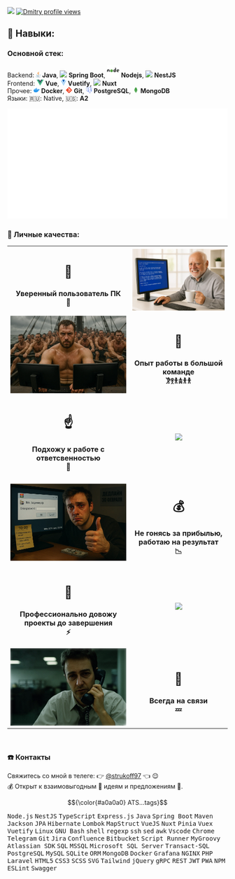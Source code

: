 ![](https://komarev.com/ghpvc/?username=strukovd&color=brightgreen)
[![Dmitry profile views](https://u8views.com/api/v1/github/profiles/68727449/views/day-week-month-total-count.svg)](https://u8views.com/github/strukovd)


## 🧠 Навыки:
### Основной стек:<br/>
Backend: <img height="14px" src="./assets/java.svg"> **Java**, <img height="14px" src="./assets/spring.svg"> **Spring Boot**, <img height="28px" src="./assets/nodejs.svg"> **Nodejs**, <img height="14px" src="./assets/spring.svg"> **NestJS**<br/>
Frontend: <img height="14px" src="./assets/vue.svg"> **Vue**, <img height="14px" src="./assets/vuetify.svg"> **Vuetify**, <img height="14px" src="./assets/nuxt.svg"> **Nuxt**<br/>
Прочее: <img height="14px" src="./assets/docker.svg"> **Docker**, <img height="14px" src="./assets/git.svg"> **Git**, <img height="14px" src="./assets/postgresql.svg"> **PostgreSQL**, <img height="14px" src="./assets/mongo.svg"> **MongoDB**<br/>
Языки: 🇷🇺: Native, 🇺🇸: **A2**

![](./assets/skills.svg)
<br/>



### 👤 Личные качества:
<table>
  <tbody>
    <tr>
      <td align="center"><h1>🙌</h1><h3>Уверенный пользователь ПК<br>🔌</h3></td>
      <td><img src="./assets/harold-bsod.webp"></td>
    </tr>
    <tr align="center">
      <td><img src="./assets/galera.webp"></td>
      <td><h1>🤝</h1><h3>Опыт работы в большой команде<br/>𐦂𖨆𐀪𖠋𐀪𐀪</h3></td>
    </tr>
	<tr align="center">
      <td><h1>☝️</h1><h3>Подхожу к работе с ответсвенностью<br>💼</h3></td>
      <td><image src="./assets/call_in_pants.webp"></td>
    </tr>
	<tr align="center">
      <td><img src="./assets/deadline_and_like.webp"></td>
      <td><h1>💰</h1><h3>Не гонясь за прибылью, работаю на результат<br>📉</h3></td>
    </tr>
    <tr align="center">
      <td><h1>💪</h1><h3>Профессионально довожу проекты до завершения<br>⚡</h3></td>
      <td><image src="./assets/docker-project-2.webp"></td>
    </tr>
    <tr align="center">
      <td><img src="./assets/ed-norton.webp"></td>
      <td><h1>🤙</h1><h3>Всегда на связи<br>💤</h3></td>
    </tr>
  </tbody>
</table>

<br/>




<!--
### ⚒️ Чем занимался
- Делал расшиения для chrome 📦
- Telegram-ботов 🤖
- Плагины для Atlassian Jira 🌀
- 
<br/>

### 🍃 Чем занимаюсь сейчас и чем ⛰️ планирую заниматся
В свободное время изучаю 🧊 3D моделирование (Blender), 🔮 векторный и моушн дизайн 😎<br/>
Чуть позже планирую 🦧 взятся мобильную разработку 📞 <br/>
`ᕙ(  •̀ ᗜ •́  )ᕗ`
<br/>
-->

### ☎️ Контакты
Свяжитесь со мной в телеге: 👉 [@strukoff97](https://t.me/strukoff97) 👈 😌<br/>
💰 Открыт к взаимовыгодным 💸 идеям и предложениям 🤝.<br/>


$${\color{#a0a0a0} ATS…tags}$$
<p>
  <kbd>Node.js</kbd> <kbd>NestJS</kbd> <kbd>TypeScript</kbd> <kbd>Express.js</kbd>
  <kbd>Java</kbd> <kbd>Spring Boot</kbd> <kbd>Maven</kbd> <kbd>Jackson</kbd> <kbd>JPA</kbd> <kbd>Hibernate</kbd> <kbd>Lombok</kbd> <kbd>MapStruct</kbd>
  <kbd>VueJS</kbd> <kbd>Nuxt</kbd> <kbd>Pinia</kbd> <kbd>Vuex</kbd> <kbd>Vuetify</kbd>
  <kbd>Linux</kbd> <kbd>GNU Bash</kbd> <kbd>shell</kbd> <kbd>regexp</kbd> <kbd>ssh</kbd> <kbd>sed</kbd> <kbd>awk</kbd>
  <kbd>Vscode</kbd> <kbd>Chrome</kbd> <kbd>Telegram</kbd> <kbd>Git</kbd>
  <kbd>Jira</kbd> <kbd>Confluence</kbd> <kbd>Bitbucket</kbd>
  <kbd>Script Runner</kbd> <kbd>MyGroovy</kbd> <kbd>Atlassian SDK</kbd>
  <kbd>SQL</kbd> <kbd>MSSQL</kbd> <kbd>Microsoft SQL Server</kbd> <kbd>Transact-SQL</kbd> <kbd>PostgreSQL</kbd> <kbd>MySQL</kbd> <kbd>SQLite</kbd>
  <kbd>ORM</kbd> <kbd>MongoDB</kbd>
  <kbd>Docker</kbd> <kbd>Grafana</kbd> <kbd>NGINX</kbd>
  <kbd>PHP</kbd> <kbd>Laravel</kbd>
  <kbd>HTML5</kbd> <kbd>CSS3</kbd> <kbd>SCSS</kbd> <kbd>SVG</kbd> <kbd>Tailwind</kbd> <kbd>jQuery</kbd>
  <kbd>gRPC</kbd> <kbd>REST</kbd> <kbd>JWT</kbd> <kbd>PWA</kbd> <kbd>NPM</kbd> <kbd>ESLint</kbd>
  <kbd>Swagger</kbd>
</p>
<br/>
















<!--
## То, что мне знакомо
image:
![](./assets/skills.svg)

## Интересные проекты

💊 🚬 ☝ 😵‍💫 ☠️
🦥🦦🐕‍🦺🦍🐸📅

## ![Linux](https://img.shields.io/badge/-Linux-gray?style=for-the-badge)






Apache Cordova
Apache Tomcat
ENV
Adobe Illustrator
Adobe Photoshop
Android
Android Studio
Angular
Apache Lucene
Apache Groovy
Apache Kafka
Apache NetBeans IDE
Apache Solr
Apache Tomcat
Atlassian
Awesome Lists
Babel
Bamboo
Bitbucket
Chai
Composer
CSS
SCSS
CSS Wizardry
CSS Modules
curl
Docker
EditorConfig
Electron
Express
Firebase
Fluentd
Flutter
Git
Go
Google Chrome
Gradle
GraphQL
GTK
Handlebars.js
Heroku
HTML
Ionic
iOS
JavaScript
Jest
Jenkins
JSON
Joomla
Kali Linux
Keystone
Kotlin
Kubernetes
Let's Encrypt
libuv
Linux
MariaDB
NestJS
Next.js
Node.js
Nuxt.js
OpenStreetMap
PHP
Postman
Prisma
Qt
RabbitMQ
React
Redux
Roblox
Rust
Selenium
Socket.io
Svelte
Swift
Telegram
TypeScript
Ubuntu
Vim
Visual Studio Code
Vite
Vuetify
Vue.js
Vulkan
WebAssembly
WebGL
Webpack
Wireshark


Опыт работы в большой команде:
https://www.google.com/search?q=web+%D1%80%D0%B0%D0%B7%D1%80%D0%B0%D0%B1%D0%BE%D1%82%D1%87%D0%B8%D0%BA+%D0%BC%D0%B5%D0%BC+%D0%B3%D0%B0%D0%BB%D0%B5%D1%80%D0%B0&sca_esv=0fbbe9a4f1f0cabc&udm=2&biw=1920&bih=1079&sxsrf=ADLYWII7Ye1l5vM4t4H5r5UNbE4lSY5ExQ%3A1734344800738&ei=YABgZ7XaLOWowPAPisniuQw&ved=0ahUKEwi1ipDuiayKAxVlFBAIHYqkOMcQ4dUDCBE&uact=5&oq=web+%D1%80%D0%B0%D0%B7%D1%80%D0%B0%D0%B1%D0%BE%D1%82%D1%87%D0%B8%D0%BA+%D0%BC%D0%B5%D0%BC+%D0%B3%D0%B0%D0%BB%D0%B5%D1%80%D0%B0&gs_lp=EgNpbWciLndlYiDRgNCw0LfRgNCw0LHQvtGC0YfQuNC6INC80LXQvCDQs9Cw0LvQtdGA0LBI4RtQ7QpYyhhwAXgAkAEAmAHkAaAB0AqqAQUwLjUuMrgBA8gBAPgBAZgCAKACAJgDAIgGAZIHAKAHuwI&sclient=img#vhid=cu_BUeeXg5TWvM&vssid=mosaic


Отзывчивость в любое время:
https://www.google.com/search?sca_esv=0fbbe9a4f1f0cabc&sxsrf=ADLYWIKg8YuDg3s2ie6EXIF0hVTEcYssaw:1734345777924&q=%D0%BD%D0%B5%D0%B2%D1%8B%D1%81%D0%BF%D0%B0%D0%B2%D1%88%D0%B8%D0%B9%D1%81%D1%8F+%D0%BC%D0%B5%D0%BC&udm=2&fbs=AEQNm0CGfDXdj13FQehaMZIk5cNv9t97gWtkell7b5y_NhMY5qJ_VyjYBIzoP0x4xSWWkZ2mMlp7mX8cOGlrmekpn_78Ss28pUdXSnUe-cJ7qJQ-hO2ZDV2MQkaQb-U5sqSiWrEJhj2EQMDu9B2-ecGkwxBegFhZ7TZaWxQVxX0Tmj4QK6Aue7dBNdqElL8g57rwtS7bAmyn1QKkGc8kFumjLcBJfczCjA&sa=X&ved=2ahUKEwjX6IrAjayKAxXhGBAIHVZ-GkkQtKgLegQIGxAB&biw=1920&bih=1079&dpr=1#vhid=FYkYCfLXEmDsNM&vssid=mosaic

https://www.google.com/search?q=%D0%B2%D1%80%D0%B5%D0%BC%D1%8F%20%D0%BC%D0%B5%D0%BC%20%D0%BC%D0%BD%D0%BE%D0%B3%D0%BE%20%D1%87%D0%B0%D1%81%D0%BE%D0%B2&hl=ru&tbs=rimg:CY-1Mdt-SftAYQg0sjeYD3WmsgIAwAIA2AIA4AIA&udm=2&sa=X&ved=0CBoQuIIBahcKEwig0J7kj6yKAxUAAAAAHQAAAAAQEQ&biw=1920&bih=1079&dpr=1#vhid=gu11BeVep7e0AM&vssid=mosaic


Мне можно доверять:
https://www.google.com/search?sca_esv=e6f3bf325e5684b2&sxsrf=ADLYWIL4TrTdkysx29FB6JOq0T67sHxKtA:1734371261485&q=%D0%9C%D0%BD%D0%B5+%D0%BC%D0%BE%D0%B6%D0%BD%D0%BE+%D0%B4%D0%BE%D0%B2%D0%B5%D1%80%D1%8F%D1%82%D1%8C&udm=2&fbs=AEQNm0DYkPM5Fs3DHyfgKEiHM2JLAuZdGhFch85A6jbN_3lqN5cxoCr6ijbJuh5HTvbPh0ZP-2HFvZayc2FFsss58MOBgkVXppE4b_R90VlanY52ZA_sCIPwlKEhFF8Z7WVR7hbNuCbUarxCCTVI18N9_6YmCa46ZNIjRAV8vi6JRN-CEyH5IWL9MgS_s9Orf3ext3oFXhwJuUs8qjgF42MlGDPAPSOL5Q&sa=X&ved=2ahUKEwiL_8u37KyKAxUmIhAIHfdUAO4QtKgLegQIFBAB&biw=1920&bih=881&dpr=1#vhid=0Hv56TeQyhLVEM&vssid=mosaic


я разбираюсь в технологиях
https://www.google.com/search?q=meme+bsod+fail&sca_esv=e6f3bf325e5684b2&udm=2&biw=1920&bih=881&sxsrf=ADLYWIJzkedEHqKlU8QfzYxYtRlZad-Jkg%3A1734370752637&ei=wGVgZ-3MJrq-wPAPl_C7wA8&ved=0ahUKEwjtrPrE6qyKAxU6HxAIHRf4DvgQ4dUDCBE&uact=5&oq=meme+bsod+fail&gs_lp=EgNpbWciDm1lbWUgYnNvZCBmYWlsSIcfULsLWK8dcAF4AJABAJgBeqABjwWqAQMwLja4AQPIAQD4AQGYAgCgAgCYAwCIBgGSBwCgB44C&sclient=img#imgrc=gvwmuORqZw0mIM&imgdii=8p4m5QtCAA3eNM

-->
